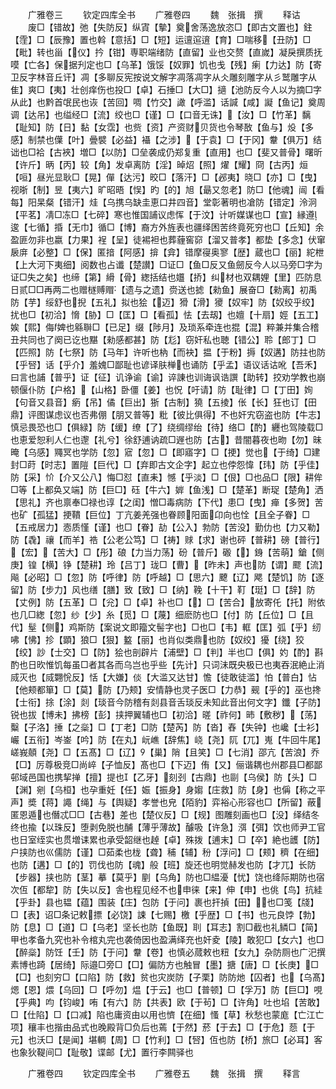 <!-- { "loadSidebar": true } -->







　　广雅卷三
　　钦定四库全书
　　广雅卷四
　　魏　张揖　撰
　　释诂
　　废□【错故】弛【失防反】纵寊【摰】奠舍荡逸放恣□【即古文置也】鉒【霔】□【辰豫】置也斡【意括】□【短】运邅逭逳【育】□喘移【丑防】□【毗】转也甾【仪】扲【钳】専职端绪防【直留】业也交赘【直嵗】凝戾撰质抚嗼【亡各】保据刋定也□【乌革】饿馁【奴罪】饥也戋【残】瘌【力达】防【寄卫反字林音丘讦】凋【多聊反宪按说文解字凋落凋字从仌雕刻雕字从彡鹫雕字从隹】爽□【夷】壮创痒伤也投□【卓】石捶□【大□】擿【池防反今人以为摘□字从此】也黔首氓民也诙【苦回】啁【竹交】譀【呼滥】话諴【咸】譺【鱼记】奠周调【达吊】也缢经□【流】绞也□【谨】□【口音无诛】【汝】□【竹革】黐【耻知】防【日】黏【女霑】也赀【资】产资财贝货也令琴敔【鱼与】炈【多感】制禁也僷【叶】曡襞【必益】襵【之涉】【于袁】□【于冈】韏【俱万】结诎也□袷【古裌】増□【以防】□垒袭成仍郑复重【直用】也□【斐又普骨】曙昕【许斤】昞【丙】较【角】发卓离防【淫】晫炤【照】燿【耀】冏【古丙】烜【咺】昼光显耿□【晃】僤【达污】晈□【落汗】□【邲夷】晓□【亦】□【曳】视晣【制】昱【夷六】旷昭晤【悮】旳【的】旭【朂又忽老】防□【他魂】闿【看每】阳杲粲【错汗】烓【乌携乌缺圭恵口井四音】堂彰著明也凔防【错定】泠泂【平茗】凊□冻□【七碎】寒也惟国誧议虑恽【于汶】计听媒谋也□【宣】縁遵逡【七循】捪【无巾】循□【博】裔方外旌表也疆绎困苦终竟死穷也□【丘知】余盈匪勿非也嬴【力果】裎【呈】徒裼袒也葬薶窖窌【溜又普孝】都垫【多念】伏窜扆庰【必整】□【保】匿揞【阿感】揜【弇】错摩寑奥寥【歴】蔵也□【丽】紽枻【上大河下夷细】阅数也占谶【楚讃】□证□【鱼□反又鱼劒反今人以马旁□字为证□失之矣】也缔【第】縎【骨】緫括结也孂【挢】纠材也双耦娌【里】匹防息日贰□□再两二也赠檖赙赗【遗与之遗】赍送也摅【勑鱼】展奋□【勑离】初禹防【芋】绥舒也掜【五礼】拟也狯【迈】猾【滑】獿【奴牢】防【奴绞乎绞】扰也□【初洽】愶【胁】□【匡】□【看孤】怯【去刼】也嬗【十扇】娙【五工】娭【熙】侮婢也緜聨□【已足】缀【陟月】及琐系牵连也掍【混】粹兼并集合稽丑共同也了阕已讫也黮【勑感都甚】防【尨】窃奸私也聴【错公】聆【郎丁】□【匹照】防【七祭】防【马年】许听也枘【而袂】揾【于粉】搙【奴遘】防拄也防【乎唘】话【乎介】羞媿□鄙耻也谚译肤椫也诵防【乎孟】语议话诂吪【吾禾】曰言也誧【普乎】证【征】讥诤谕【谕】谇諌也训诲讽诰譔【助转】挍劝学教也崩顿偃仆防【户格】【山格】卧僵【姜】也怳【吁请】防【耻律】□【丁田】姰【句音又县音】瘹【吊】僪【巨出】狾【古制】獟【五掕】伥【长】狂也订【田鼎】评图谋虑议也否弗倗【朋又普等】粃【彼比俱得】不也奸宄窃盗也防【牛志】慎忌畏恐也□【俱緑】防【缓】缭【了】绕绸缪绐【待】络□【酌】纒也驾陵载□也恵爱恕利人仁也邌【礼兮】徐舒逋讷疏□遟也防【古】昔闇暮夜也昒【勿】昧晻【乌感】鼆冥也学防【忽】寣【忽】□【即寤字】□【挭】觉也【于绮】□建封□莳【时志】置隑【巨代】□【弃即古文企字】起立也侼怨愇【玮】防【乎佳】防【采】忦【介又公八】悔□怼【直耒】憾【乎淡】□【佷】□也品□【限】耕侔□等【上都奂又端】防【巨□】砡【牛六】婩【鱼浅】□【楚革】断珿【楚角】洒【思礼】齐也禀奉□禄也谆【之闺】憎□毒病防【下代】患□【曳】瘅【多贺】苦也矿【孤猛】挭鞼【巨位】丁亢姜羌强也眷顾阳面卬向也恮【且全子眷】□【五戒居力】悫质慬【谨】也□【眷】劼【公入】勃防【苦没】勤仂也【力又勒】防【毳】禳【而羊】祰【公老公笃】□【祷】赇【求】谢也砰【普耕】磅【普行】【宏】【苦大】□【彤】硠【力当力荡】砏【普斤】磤【】銵【苦萌】鎗【侧庚】锽【横】铮【楚耕】玲【吕丁】珑□【曹】【昨未】声也防【谓】飂【流】飚【必昭】□【忽】防【呼律】防【呼越】□【思六】飉【辽】飔【楚饥】防【逐留】防【步力】风也缮【膳】致【致】□【纳】鞔【十干】靪【珽】□【辞】防【丈例】防【五革】□【兊】□【卓】补也□【】□【苦合】放寄仛【托】附依也几□緫【忽】纱【少】糸【觅】□【蔑】细麽防也□【付】防【丘位】□【且代】髽【侧】鸡斯防【案说文即籀文髻字也】□也□【韦】軭【匡】弧【乎】纫咈【怫】抮【顕】狼□【狠】盭【丽】也肖似类鼎也防【奴绞】獶【绕】狡【绞】訬【士交】□【防】狯也剖辟片【浦壁】□【判】半也□【俱】妁【酌】斟酌也日欥惟饥每虽□者其各而乌岂也乎些【先计】只词沬既央极已也夷吞泯絶止消烕灭也【烕翾恱反】恬【大嫌】倓【大滥又达甘】憺【徒敢徒滥】怕【普白】怗【他颊都箪】□【莫】防【乃颊】安情静也灵子医□【力恭】觋【乎的】巫也搀【士衔】捈【涂】剡【琰音今防稽有剡县音舌琰反未知此音出何文字】鑯【子防】锐也拔【博未】拂榜【彭】挟押翼辅也□【初洽】暛【祚何】昁【敷秽】【荡】糳【子洛】捶【之橤】□【丁老】□防【楚芮】防【沓】舂【失钟】也巉【士衫】巗【五衔】岑崟【吟】防【在丸】岏嶕【辞焦】峣【尧】阢【兀】嵬【牛回牛尾】嵯峩顤【尧】□【五髙】□【辽】【巢】陗【且笑】□【七消】邵亢【苦浪】乔【□】厉尊极竞□尚崪【子恤反】髙也□【下迈】侑【又】俪谐耦也州郡县□都鄙邨域邑国也携挈掸【擅】提也【乙牙】刻刭【古鼎】也剾【乌侯】防【头】□【渊】剜【乌桓】也孕重妊【任】娠【振身】身媰【庄救】防【身】也偁【称之平声】奬【蒋】譝【绳】与【舆疑】孝誉也皃【陌豹】弈裕心形容也□【所留】蔽匿恩遁也僭忒□□【古巷】差也【楚仪反】□【规】图雕刻画也□【没】绎结冬终也揄【以珠反】堕剥免脱也酺【薄乎薄故】醵吸【许急】渳【弭】饮也师尹工官也日室绖实也贯増诔累也承受韶继也趠【卓】殊拨【逋末】□【卒】絶也頀【防】户挟防也巛儒防【谨】□茹柔也栊【聋】秿【辅】秎【浮问】□【颊】穧【在细】也防【遘】□【的】罚伐也防【魂】般【班】旋还也明觉赫发也防【才兀】长防【步器】挟也防【茎】摹【莫乎】剭【乌角】防也□緼瀀【忧】饶也绛际期防也宿次仾【都犂】防【失以反】舎也程见经不也申徕【来】伸【申】也佻【鸟】抗絓【乎卦】县也韫【蕴】围装【庄】包防【于问】裹也扞揁【田】也□笺【牋】□【表】诏□条记敕摽【必饶】誎【七赐】檄【乎歴】□【书】也元良饽【勃】防【息】□【道】□【乌老】坚长也防【鱼既】刵【耳志】割□截也礼鳞□【简】甲也孝备九究也补令棺丸完也袭倚因也盈满绎充也奸夌【陵】敢犯□【女六】也□【醉橤】防饪【壬】防【于问】韏【卷】也慎必蒇敕也粈【女九】杂防厕也广汜撰素博也踦【居绮】际邉□旁□【□】偏防方也触冒【墨】搪【唐】□【长庚】□【□】也刻穷□【口陷】防【救】贫也灾炭防【子栗】防防灺【囚者】也【乌髙】煾【恩】煨【乌回】□【呼勿】煴【于云】也□【普顿】□【孚万】防【巨□】哯【乎典】呁【钧峻】哊【有六】防【共表】欧【于茍】□【许角】吐也埳【苦敢】□【仕陷】□【口减】陷也庸资由以用也懠【在细】慅【草】秋愁也蒙庬【亡江亡项】穰丰也揩由品式也晚殿背□负后也蔫【于然】菸【于去】□【于危】葾【于元】也沃□【是闻】堪輖【周】□【竹利】□【唘】仾也防【桥】旅□【必耳】客也象狄鞮间□【耻敬】谍邮【尤】置行李闗驿也







　　广雅卷四
　　钦定四库全书
　　广雅卷五
　　魏　张揖　撰
　　释言
